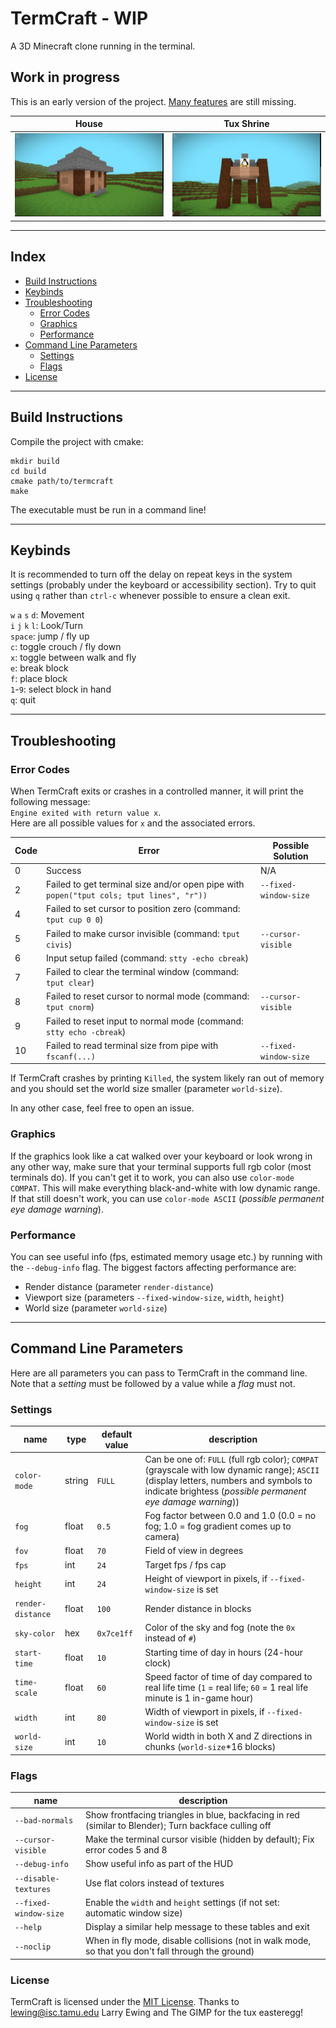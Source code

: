 # TermCraft - WIP
A 3D Minecraft clone running in the terminal.

## Work in progress
This is an early version of the project. [Many features](doc/TODO.md) are still missing.

| House | Tux Shrine |
|:-----:|:----------:|
| ![Screenshot 1](doc/Screenshot.png) | ![Screenshot 2](doc/Screenshot_2.png) |

---

## Index
- [Build Instructions](#build-instructions)
- [Keybinds](#keybinds)
- [Troubleshooting](#troubleshooting)
    - [Error Codes](#error-codes)
    - [Graphics](#graphics)
    - [Performance](#performance)
- [Command Line Parameters](#command-line-parameters)
    - [Settings](#settings)
    - [Flags](#flags)
- [License](#license)

---

## Build Instructions
Compile the project with cmake:  
```
mkdir build
cd build
cmake path/to/termcraft
make
```
The executable must be run in a command line!

---

## Keybinds
It is recommended to turn off the delay on repeat keys in the system settings (probably under the keyboard or accessibility section). Try to quit using `q` rather than `ctrl-c` whenever possible to ensure a clean exit.

`w` `a` `s` `d`: Movement  
`i` `j` `k` `l`: Look/Turn  
`space`: jump / fly up  
`c`: toggle crouch / fly down  
`x`: toggle between walk and fly  
`e`: break block  
`f`: place block  
`1`-`9`: select block in hand  
`q`: quit

---

## Troubleshooting

### Error Codes
When TermCraft exits or crashes in a controlled manner, it will print the following message:  
`Engine exited with return value x`.  
Here are all possible values for `x` and the associated errors.

| Code | Error | Possible Solution |
| ---- | ----- | -------- |
| 0 | Success | N/A |
| 2 | Failed to get terminal size and/or open pipe with `popen("tput cols; tput lines", "r"))` | `--fixed-window-size` |
| 4 | Failed to set cursor to position zero (command: `tput cup 0 0`) |  |
| 5 | Failed to make cursor invisible (command: `tput civis`) | `--cursor-visible` |
| 6 | Input setup failed (command: `stty -echo cbreak`) |  |
| 7 | Failed to clear the terminal window (command: `tput clear`) |  |
| 8 | Failed to reset cursor to normal mode (command: `tput cnorm`) | `--cursor-visible` |
| 9 | Failed to reset input to normal mode (command: `stty echo -cbreak`) |  |
| 10 | Failed to read terminal size from pipe with `fscanf(...)` | `--fixed-window-size` |

If TermCraft crashes by printing `Killed`, the system likely ran out of memory and you should set the world size smaller (parameter `world-size`).  

In any other case, feel free to open an issue.

### Graphics
If the graphics look like a cat walked over your keyboard or look wrong in any other way, make sure that your terminal supports full rgb color (most terminals do). If you can't get it to work, you can also use `color-mode COMPAT`. This will make everything black-and-white with low dynamic range. If that still doesn't work, you can use `color-mode ASCII` (*possible permanent eye damage warning*).

### Performance
You can see useful info (fps, estimated memory usage etc.) by running with the `--debug-info` flag.
The biggest factors affecting performance are:

- Render distance (parameter `render-distance`)
- Viewport size (parameters `--fixed-window-size`, `width`, `height`)
- World size (parameter `world-size`)

---

## Command Line Parameters
Here are all parameters you can pass to TermCraft in the command line. Note that a *setting* must be followed by a value while a *flag* must not.

### Settings
| name | type | default value | description |
| ---- | ---- | ------------- | ----------- |
| `color-mode` | string | `FULL` | Can be one of: `FULL` (full rgb color); `COMPAT` (grayscale with low dynamic range); `ASCII` (display letters, numbers and symbols to indicate brightess (*possible permanent eye damage warning*)) |
| `fog` | float | `0.5` | Fog factor between 0.0 and 1.0 (0.0 = no fog; 1.0 = fog gradient comes up to camera) |
| `fov` | float | `70` | Field of view in degrees |
| `fps` | int | `24` | Target fps / fps cap |
| `height` | int | `24` | Height of viewport in pixels, if `--fixed-window-size` is set |
| `render-distance` | float | `100` | Render distance in blocks |
| `sky-color` | hex | `0x7ce1ff` | Color of the sky and fog (note the `0x` instead of `#`) |
| `start-time` | float | `10` | Starting time of day in hours (24-hour clock) |
| `time-scale` | float | `60` | Speed factor of time of day compared to real life time (`1` = real life; `60` = 1 real life minute is 1 in-game hour) |
| `width` | int | `80` | Width of viewport in pixels, if `--fixed-window-size` is set |
| `world-size` | int | `10` | World width in both X and Z directions in chunks (`world-size`*16 blocks) |

### Flags
| name | description |
| ---- | ----------- |
| `--bad-normals` | Show frontfacing triangles in blue, backfacing in red (similar to Blender); Turn backface culling off |
| `--cursor-visible` | Make the terminal cursor visible (hidden by default); Fix error codes 5 and 8 |
| `--debug-info` | Show useful info as part of the HUD |
| `--disable-textures` | Use flat colors instead of textures |
| `--fixed-window-size` | Enable the `width` and `height` settings (if not set: automatic window size) |
| `--help` | Display a similar help message to these tables and exit |
| `--noclip` | When in fly mode, disable collisions (not in walk mode, so that you don't fall through the ground) |

### License
TermCraft is licensed under the [MIT License](LICENSE). Thanks to lewing@isc.tamu.edu Larry Ewing and The GIMP for the tux easteregg!
